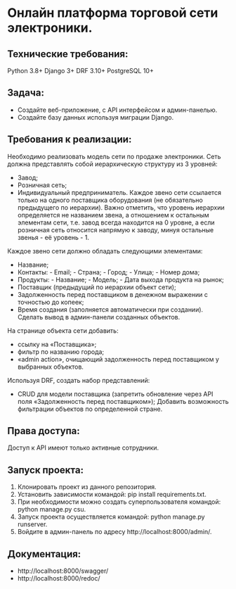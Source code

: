 # Онлайн платформа торговой сети электроники.

## Технические требования:
Python 3.8+
Django 3+
DRF 3.10+
PostgreSQL 10+

## Задача:
- Создайте веб-приложение, с API интерфейсом и админ-панелью. 
- Создайте базу данных используя миграции Django.

## Требования к реализации:
Необходимо реализовать модель сети по продаже электроники.
Сеть должна представлять собой иерархическую структуру из 3 уровней:
 - Завод;
 - Розничная сеть;
 - Индивидуальный предприниматель.
Каждое звено сети ссылается только на одного поставщика оборудования (не обязательно предыдущего по иерархии). Важно отметить, что уровень иерархии определяется не названием звена, а отношением к остальным элементам сети, т.е. завод всегда находится на 0 уровне, а если розничная сеть относится напрямую к заводу, минуя остальные звенья - её уровень - 1.

Каждое звено сети должно обладать следующими элементами:
 - Название;
 - Контакты:
            - Email;
            - Страна;
            - Город;
            - Улица;
            - Номер дома;
 - Продукты:
            - Название;
            - Модель;
            - Дата выхода продукта на рынок;
 - Поставщик (предыдущий по иерархии объект сети);
 - Задолженность перед поставщиком в денежном выражении с точностью до копеек;
 - Время создания (заполняется автоматически при создании).
Сделать вывод в админ-панели созданных объектов.

На странице объекта сети добавить:
 - ссылку на «Поставщика»;
 - фильтр по названию города;
 - «admin action», очищающий задолженность перед поставщиком у выбранных объектов.

Используя DRF, создать набор представлений:
 - CRUD для модели поставщика (запретить обновление через API поля «Задолженность перед поставщиком»);
Добавить возможность фильтрации объектов по определенной стране.

## Права доступа:
Доступ к API имеют только активные сотрудники.

## Запуск проекта:
1. Клонировать проект из данного репозитория.
2. Установить зависимости командой: pip install requirements.txt.
3. При необходимости можно создать суперпользователя командой: python manage.py csu.
4. Запуск проекта осуществляется командой: python manage.py runserver.
5. Войдите в админ-панель по адресу http://localhost:8000/admin/.

## Документация:
 - http://localhost:8000/swagger/
 - http://localhost:8000/redoc/
